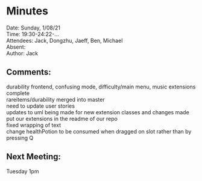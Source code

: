 # Minutes
Date: Sunday, 1/08/21\
Time: 19:30-24:22-...\
Attendees: Jack, Dongzhu, Jaeff, Ben, Michael\
Absent: \
Author: Jack

## Comments:
durability frontend, confusing mode, difficulty/main menu, music extensions complete\
rareitems/durability merged into master\
need to update user stories\
updates to uml being made for new extension classes and changes made\
put our extensions in the readme of our repo\
fixed wrapping of text\
change healthPotion to be consumed when dragged on slot rather than by pressing Q

## Next Meeting:
Tuesday 1pm